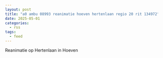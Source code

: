 ```yaml
---
layout: post
title: "a0 ambu 08993 reanimatie hoeven hertenlaan regio 20 rit 134972"
date: 2025-05-01
categories: 
  - rss
tags: 
  - feed
---
```


Reanimatie op Hertenlaan in Hoeven
